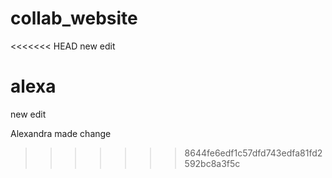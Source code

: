 # collab_website

<<<<<<< HEAD
new edit 

alexa
=======
new edit

Alexandra made change
>>>>>>> 8644fe6edf1c57dfd743edfa81fd2592bc8a3f5c


